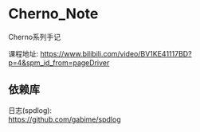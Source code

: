 # Cherno_Note
Cherno系列手记

课程地址: https://www.bilibili.com/video/BV1KE41117BD?p=4&spm_id_from=pageDriver

## 依赖库

日志(spdlog):  
https://github.com/gabime/spdlog